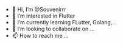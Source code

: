 - 👋 Hi, I’m @Souvenirrr
- 👀 I’m interested in Flutter
- 🌱 I’m currently learning FLutter, Golang,...
- 💞️ I’m looking to collaborate on ...
- 📫 How to reach me ...

<!---
Souvenirrr/Souvenirrr is a ✨ special ✨ repository because its `README.md` (this file) appears on your GitHub profile.
You can click the Preview link to take a look at your changes.
--->
